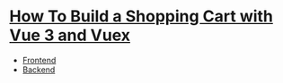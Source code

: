 # [How To Build a Shopping Cart with Vue 3 and Vuex](https://www.digitalocean.com/community/tutorials/how-to-build-a-shopping-cart-with-vue-3-and-vuex)

- [Frontend](tree/main/vuex-shopping-cart)
- [Backend](tree/main/vuex-shopping-cart-backend)
